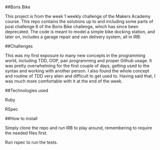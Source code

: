 ##Boris Bike

This project is from the week 1 weekly challenge of the Makers Academy course.
This repo contains the solutions up to and including some parts of post
challenge 6 of the Boris Bike challenge, which has since been deprecated. The
code is meant to model a simple bike docking station, and later on, includes a
garage repair and van delivery system, all in IRB.

##Challenges

This was my first exposure to many new concepts in the programming world,
including TDD, OOP, pair programming and proper Github usage. It was pretty
overwhelming for the first couple of days, getting used to the syntax and working
with another person. I also found the whole concept and routine of TDD very
alien and difficult to get used to. Having said that, I was much more
comfortable with it at the end of the week.


##Technologies used

Ruby

RSpec

##How to install

Simply clone the repo and run IRB to play around, remembering to require the
needed files first.

Run rspec to run the tests.



